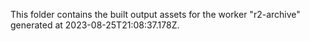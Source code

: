 This folder contains the built output assets for the worker "r2-archive" generated at 2023-08-25T21:08:37.178Z.